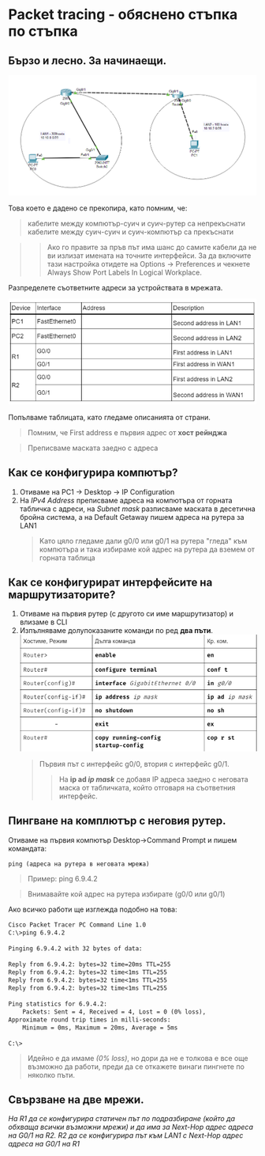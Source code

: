 # Packet tracing - обяснено стъпка по стъпка

## Бързо и лесно. За начинаещи.

![дадена топология](pt1.png) 


Това което е дадено се прекопира, като помним, че:

> кабелите между компютър-суич и суич-рутер са непрекъснати  
    кабелите между суич-суич и суич-компютър са прекъснати

>> Ако го правите за пръв път има шанс до самите кабели да не ви излизат имената на точните интерфейси. За да включите тази настройка отидете на Options -> Preferences и чекнете Always Show Port Labels In Logical Workplace.

Разпределете съответните адреси за устройствата в мрежата.

![таблица](pt3.png)

Попълваме таблицата, като гледаме описанията от страни.

> Помним, че First address е първия адрес от **хост рейнджа**

> Преписваме маската заедно с адреса

## Как се конфигурира компютър?

1. Отиваме на PC1 -> Desktop -> IP Configuration
2. На _IPv4 Address_ преписваме адреса на компютъра от горната табличка с адреси, на _Subnet mask_ разписваме маската в десетична бройна система, а на Default Getaway пишем адреса на рутера за LAN1 
    > Kато цяло гледаме дали g0/0 или g0/1 на рутера "гледа" към компютъра и така избираме кой адрес на рутера да вземем от горната таблица

## Как се конфигурират интерфейсите на маршрутизаторите?

1. Отиваме на първия рутер (с другото си име маршрутизатор) и влизаме в CLI
2. Изпълняваме долупоказаните команди по ред **два пъти**.
    ![команди](pt4.png)
    > Първия път с интерфейс g0/0, втория с интерфейс g0/1.
    >> На **ip ad _ip mask_** се добавя IP адреса заедно с неговата маска от табличката, който отговаря на съответния интерфейс.

## Пингване на комплютър с неговия рутер.

Oтиваме на първия компютър Desktop->Command Prompt и пишем командата:

    ping (адреса на рутера в неговата мрежа)
> Пример: ping 6.9.4.2

> Внимавайте кой адрес на рутера избирате (g0/0 или g0/1)

Ако всичко работи ще изглежда подобно на това:

<c>  

    Cisco Packet Tracer PC Command Line 1.0
    C:\>ping 6.9.4.2

    Pinging 6.9.4.2 with 32 bytes of data:

    Reply from 6.9.4.2: bytes=32 time=20ms TTL=255  
    Reply from 6.9.4.2: bytes=32 time<1ms TTL=255  
    Reply from 6.9.4.2: bytes=32 time<1ms TTL=255  
    Reply from 6.9.4.2: bytes=32 time<1ms TTL=255  

    Ping statistics for 6.9.4.2:
        Packets: Sent = 4, Received = 4, Lost = 0 (0% loss),
    Approximate round trip times in milli-seconds:
        Minimum = 0ms, Maximum = 20ms, Average = 5ms

    C:\>

<c>

> Идейно е да имаме _(0% loss)_, но дори да не е толкова е все още възможно да работи, преди да се откажете винаги пингнете по няколко пъти.


## Свързване на две мрежи.

_На R1 да се конфигурира статичен път по подразбиране (който да обхваща всички възможни мрежи) и да има за Next-Hop адрес адреса на G0/1 на R2. R2 да се конфигурира път към LAN1 с Next-Hop адрес адреса на G0/1 на R1_

